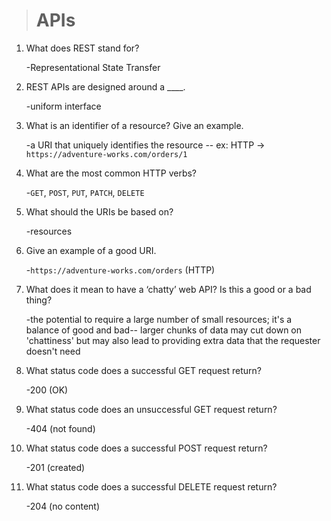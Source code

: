 > # APIs

1. What does REST stand for?

    -Representational State Transfer
1. REST APIs are designed around a ____.

    -uniform interface
1. What is an identifier of a resource? Give an example.

    -a URI that uniquely identifies the resource -- ex: HTTP -> `https://adventure-works.com/orders/1`
1. What are the most common HTTP verbs?

    -`GET`, `POST`, `PUT`, `PATCH`, `DELETE`
1. What should the URIs be based on?

    -resources
1. Give an example of a good URI.

    -`https://adventure-works.com/orders` (HTTP)
1. What does it mean to have a ‘chatty’ web API? Is this a good or a bad thing?

    -the potential to require a large number of small resources; it's a balance of good and bad-- larger chunks of data may cut down on 'chattiness' but may also lead to providing extra data that the requester doesn't need
1. What status code does a successful GET request return?

    -200 (OK)
1. What status code does an unsuccessful GET request return?

    -404 (not found)
1. What status code does a successful POST request return?

    -201 (created)
1. What status code does a successful DELETE request return?

    -204 (no content)
    